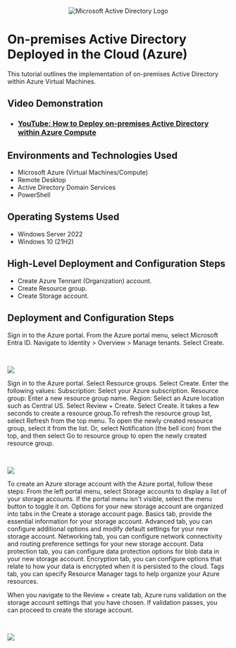 <p align="center">
<img src="https://i.imgur.com/pU5A58S.png" alt="Microsoft Active Directory Logo"/>
</p>

<h1>On-premises Active Directory Deployed in the Cloud (Azure)</h1>
This tutorial outlines the implementation of on-premises Active Directory within Azure Virtual Machines.<br />


<h2>Video Demonstration</h2>

- ### [YouTube: How to Deploy on-premises Active Directory within Azure Compute](https://www.youtube.com)

<h2>Environments and Technologies Used</h2>

- Microsoft Azure (Virtual Machines/Compute)
- Remote Desktop
- Active Directory Domain Services
- PowerShell

<h2>Operating Systems Used </h2>

- Windows Server 2022
- Windows 10 (21H2)

<h2>High-Level Deployment and Configuration Steps</h2>

- Create Azure Tennant (Organization) account.
- Create Resource group.
- Create Storage account.


<h2>Deployment and Configuration Steps</h2>

<p>
<![image](https://github.com/user-attachments/assets/ca64bf2b-2cc1-4810-b5de-29ce0edea300)

</p>
<p>
Sign in to the Azure portal. From the Azure portal menu, select Microsoft Entra ID. Navigate to Identity > Overview > Manage tenants. Select Create.
</p>
<br />

<p>
<img src="https://github.com/user-attachments/assets/ca64bf2b-2cc1-4810-b5de-29ce0edea300"/>
</p>
<p>
Sign in to the Azure portal. Select Resource groups. Select Create.
Enter the following values:
Subscription: Select your Azure subscription.
Resource group: Enter a new resource group name.
Region: Select an Azure location such as Central US.
Select Review + Create. Select Create. It takes a few seconds to create a resource group.To refresh the resource group list, select Refresh from the top menu. To open the newly created resource group, select it from the list. Or, select Notification (the bell icon) from the top, and then select Go to resource group to open the newly created resource group.
</p>
<br />

<p>
<img src="https://github.com/user-attachments/assets/acff2bef-fb19-44ba-ba8b-fe73b238aa90"/>
</p>
<p>
To create an Azure storage account with the Azure portal, follow these steps:
From the left portal menu, select Storage accounts to display a list of your storage accounts. If the portal menu isn't visible, select the menu button to toggle it on.
Options for your new storage account are organized into tabs in the Create a storage account page.
Basics tab, provide the essential information for your storage account.
Advanced tab, you can configure additional options and modify default settings for your new storage account.
Networking tab, you can configure network connectivity and routing preference settings for your new storage account. 
Data protection tab, you can configure data protection options for blob data in your new storage account. 
Encryption tab, you can configure options that relate to how your data is encrypted when it is persisted to the cloud. 
Tags tab, you can specify Resource Manager tags to help organize your Azure resources.

When you navigate to the Review + create tab, Azure runs validation on the storage account settings that you have chosen. If validation passes, you can proceed to create the storage account.
</p>
<br />

<p>
<img src="![image](https://github.com/user-attachments/assets/c2ea8203-b02e-4298-a7c3-94728fa08a96)"/>
</p>
<p>
